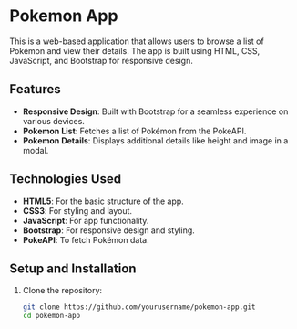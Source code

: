 # Pokemon App

This is a web-based application that allows users to browse a list of Pokémon and view their details. The app is built using HTML, CSS, JavaScript, and Bootstrap for responsive design.

## Features

- **Responsive Design**: Built with Bootstrap for a seamless experience on various devices.
- **Pokemon List**: Fetches a list of Pokémon from the PokeAPI.
- **Pokemon Details**: Displays additional details like height and image in a modal.

## Technologies Used

- **HTML5**: For the basic structure of the app.
- **CSS3**: For styling and layout.
- **JavaScript**: For app functionality.
- **Bootstrap**: For responsive design and styling.
- **PokeAPI**: To fetch Pokémon data.

## Setup and Installation

1. Clone the repository:

   ```bash
   git clone https://github.com/yourusername/pokemon-app.git
   cd pokemon-app
